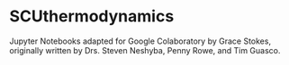# SCUthermodynamics

Jupyter Notebooks adapted for Google Colaboratory by Grace Stokes, originally written by Drs. Steven Neshyba, Penny Rowe, and Tim Guasco.  
